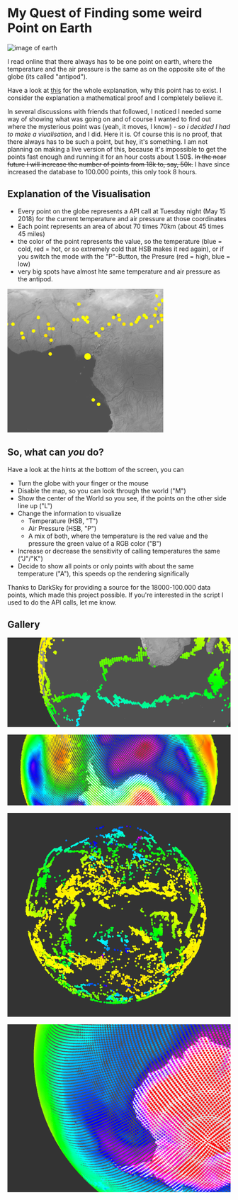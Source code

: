 # My Quest of Finding some weird Point on Earth

![image of earth](https://github.com/akraus53/temperatureMap/blob/master/gallery/earth1.PNG)


I read online that there always has to be one point on earth, 
where the temperature and the air pressure is the same as on the opposite site of the globe (its called "antipod"). 

Have a look at [this](http://junq.info/?p=3126) for the whole explanation, why this point has to exist. I consider the explanation a mathematical proof and I completely believe it. 

In several discussions with friends that followed, I noticed I needed some way of showing what was going on and of course I wanted to find out where the mysterious point was (yeah, it moves, I know) - *so i decided I had to make a viualisation*, and I did. Here it is. Of course this is no proof, that there always has to be such a point, 
but hey, it's something. I am not planning on making a live version of this, because it's impossible to get the points fast enough and running it for an hour costs about 1.50$. ~~In the near future I will increase the number of points from 18k to, say, 50k.~~ I have since increased the database to 100.000 points, this only took 8 hours.

## Explanation of the Visualisation
- Every point on the globe represents a API call at Tuesday night (May 15 2018) for the current temperature and air pressure at those coordinates
- Each point represents an area of about 70 times 70km (about 45 times 45 miles) 
- the color of the point represents the value, so the temperature (blue = cold, red = hot, or so extremely cold that HSB makes it red again), or if you switch the mode with the "P"-Button, the Presure (red = high, blue = low)
- very big spots have almost hte same temperature and air pressure as the antipod.

![image of earth](/gallery/earth5.PNG)

## So, what can *you* do?
Have a look at the hints at the bottom of the screen, you can
- Turn the globe with your finger or the mouse
- Disable the map, so you can look through the world ("M")
- Show the center of the World so you see, if the points on the other side line up ("L")
- Change the information to visualize
  - Temperature (HSB, "T")
  - Air Pressure (HSB, "P") 
  - A mix of both, where the temperature is the red value and the pressure the green value of a RGB color ("B") 
- Increase or decrease the sensitivity of calling temperatures the same ("J"/"K")
- Decide to show all points or only points with about the same temperature ("A"), this speeds op the rendering significally

Thanks to DarkSky for providing a source for the 18000-100.000 data points, which made this project possible.
If you're interested in the script I used to do the API calls, let me know.


## Gallery
![image of earth](/gallery/earth2.PNG "Temperature-Lines")

![image of earth](/gallery/earth3.PNG "Air Pressure view on the South Pole")


![image of earth](/gallery/earth4.PNG "Points without the map")


![image of earth](/gallery/earth6.PNG "Temperature swirls near the south pole")

